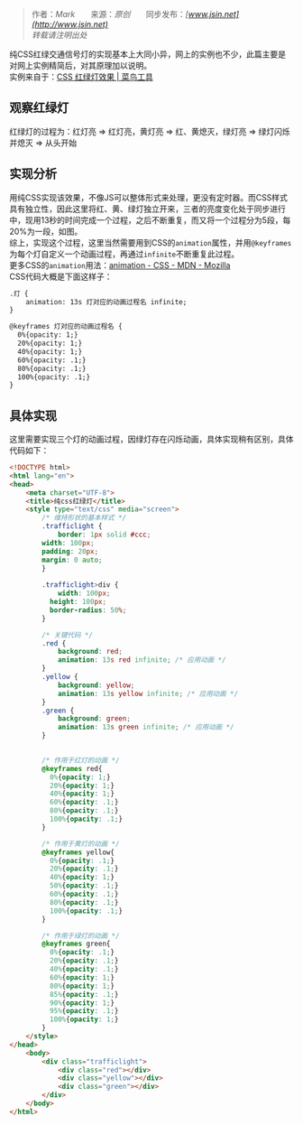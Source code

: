 > 作者：*Mark*　　来源：*原创*　　同步发布：*[www.jsin.net](http://www.jsin.net)*  
> *转载请注明出处*

纯CSS红绿交通信号灯的实现基本上大同小异，网上的实例也不少，此篇主要是对网上实例精简后，对其原理加以说明。  
实例来自于：[CSS 红绿灯效果 | 菜鸟工具](https://c.runoob.com/codedemo/3122)

## 观察红绿灯  
红绿灯的过程为：红灯亮 => 红灯亮，黄灯亮 => 红、黄熄灭，绿灯亮 => 绿灯闪烁并熄灭 => 从头开始  

## 实现分析  
用纯CSS实现该效果，不像JS可以整体形式来处理，更没有定时器。而CSS样式具有独立性，因此这里将红、黄、绿灯独立开来，三者的亮度变化处于同步进行中，现用13秒的时间完成一个过程，之后不断重复，而又将一个过程分为5段，每20%为一段，如图。  
综上，实现这个过程，这里当然需要用到CSS的`animation`属性，并用`@keyframes`为每个灯自定义一个动画过程，再通过`infinite`不断重复此过程。  
更多CSS的`animation`用法：[animation - CSS - MDN - Mozilla](https://developer.mozilla.org/en-US/docs/Web/CSS/animation)  
CSS代码大概是下面这样子：
```html
.灯 {
	animation: 13s 灯对应的动画过程名 infinite;
}

@keyframes 灯对应的动画过程名 {
  0%{opacity: 1;}
  20%{opacity: 1;}
  40%{opacity: 1;}
  60%{opacity: .1;}
  80%{opacity: .1;}
  100%{opacity: .1;}
}
```

## 具体实现  
这里需要实现三个灯的动画过程，因绿灯存在闪烁动画，具体实现稍有区别，具体代码如下：
```html
<!DOCTYPE html>
<html lang="en">
<head>
	<meta charset="UTF-8">
	<title>纯css红绿灯</title>
	<style type="text/css" media="screen">
		/* 维持形状的基本样式 */
		.trafficlight {
			border: 1px solid #ccc;
	    width: 100px;
	    padding: 20px;
	    margin: 0 auto;
		}
		
		.trafficlight>div {
			width: 100px;
		  height: 100px;
		  border-radius: 50%;
		}

		/* 关键代码 */
		.red {
			background: red;
			animation: 13s red infinite; /* 应用动画 */
		}
		.yellow {
			background: yellow;
			animation: 13s yellow infinite; /* 应用动画 */
		}
		.green {
			background: green;
			animation: 13s green infinite; /* 应用动画 */
		}
		

		/* 作用于红灯的动画 */
		@keyframes red{
		  0%{opacity: 1;}
		  20%{opacity: 1;}
		  40%{opacity: 1;}
		  60%{opacity: .1;}
		  80%{opacity: .1;}
		  100%{opacity: .1;}
		}

		/* 作用于黄灯的动画 */
		@keyframes yellow{
		  0%{opacity: .1;}
		  20%{opacity: .1;}
		  40%{opacity: 1;}
		  50%{opacity: .1;}
		  60%{opacity: .1;}
		  80%{opacity: .1;}
		  100%{opacity: .1;}
		}

		/* 作用于绿灯的动画 */
		@keyframes green{
		  0%{opacity: .1;}
		  20%{opacity: .1;}
		  40%{opacity: .1;}
		  60%{opacity: 1;}
		  80%{opacity: 1;}
		  85%{opacity: .1;}
		  90%{opacity: 1;}
		  95%{opacity: .1;}
		  100%{opacity: 1;}
		}
	</style>
</head>
	<body>
		<div class="trafficlight">
			<div class="red"></div>
			<div class="yellow"></div>
			<div class="green"></div>
		</div>
	</body>
</html>
```